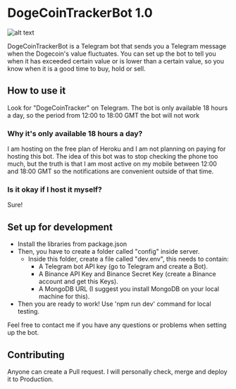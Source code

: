 # DogeCoinTrackerBot 1.0
![alt text](https://github.com/LMOlivera/DogeCoinTrackerBot/blob/main/images/dogecoin.png "Dogecoin logo")

DogeCoinTrackerBot is a Telegram bot that sends you a Telegram message when the Dogecoin's value fluctuates. You can set up the bot to tell you when it has exceeded certain value or is lower than a certain value, so you know when it is a good time to buy, hold or sell.

## How to use it
Look for "DogeCoinTracker" on Telegram. The bot is only available 18 hours a day, so the period from 12:00 to 18:00 GMT the bot will not work

### Why it's only available 18 hours a day?
I am hosting on the free plan of Heroku and I am not planning on paying for hosting this bot. The idea of this bot was to stop checking the phone too much, but the truth is that I am most active on my mobile between 12:00 and 18:00 GMT so the notifications are convenient outside of that time.

### Is it okay if I host it myself?
Sure!

## Set up for development
- Install the libraries from package.json
- Then, you have to create a folder called "config" inside server.
  - Inside this folder, create a file called "dev.env", this needs to contain:
    - A Telegram bot API key (go to Telegram and create a Bot).
    - A Binance API Key and Binance Secret Key (create a Binance account and get this Keys).
    - A MongoDB URL (I suggest you install MongoDB on your local machine for this).
- Then you are ready to work! Use 'npm run dev' command for local testing.

Feel free to contact me if you have any questions or problems when setting up the bot.

## Contributing
Anyone can create a Pull request. I will personally check, merge and deploy it to Production.
